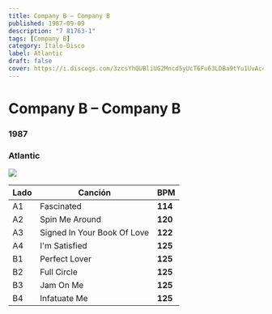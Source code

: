 ```yaml
---
title: Company B – Company B
published: 1987-09-09
description: "7 81763-1"
tags: [Company B]
category: Italo-Disco
label: Atlantic
draft: false
cover: https://i.discogs.com/3zcsYhQUBliUG2Mncd5yUcT6Fu63LDBa9tYu1UvAc4Y/rs:fit/g:sm/q:90/h:593/w:600/czM6Ly9kaXNjb2dz/LWRhdGFiYXNlLWlt/YWdlcy9SLTE1MDMx/MS0xMzk5NTc1NTI2/LTc5NTEuanBlZw.jpeg
---
```


# Company B – Company B

### **1987**

### Atlantic

![](https://i.discogs.com/3zcsYhQUBliUG2Mncd5yUcT6Fu63LDBa9tYu1UvAc4Y/rs:fit/g:sm/q:90/h:593/w:600/czM6Ly9kaXNjb2dz/LWRhdGFiYXNlLWlt/YWdlcy9SLTE1MDMx/MS0xMzk5NTc1NTI2/LTc5NTEuanBlZw.jpeg)

| Lado | Canción                     | BPM     |
| ---- | --------------------------- | ------- |
| A1   | Fascinated                  | **114** |
| A2   | Spin Me Around              | **120** |
| A3   | Signed In Your Book Of Love | **122** |
| A4   | I'm Satisfied               | **125** |
| B1   | Perfect Lover               | **125** |
| B2   | Full Circle                 | **125** |
| B3   | Jam On Me                   | **125** |
| B4   | Infatuate Me                | **125** |

